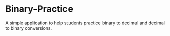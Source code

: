 # Binary-Practice
A simple application to help students practice binary to decimal and decimal to binary conversions.
